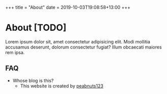 +++
title = "About"
date = 2019-10-03T19:08:58+13:00
+++

# About [TODO]
Lorem ipsum dolor sit, amet consectetur adipisicing elit. Modi mollitia accusamus deserunt, dolorum consectetur fugiat? Illum obcaecati maiores rem ipsa.

## FAQ
  * Whose blog is this?
    - This website is created by [peabnuts123](https://twitter.com/peabnuts123)
